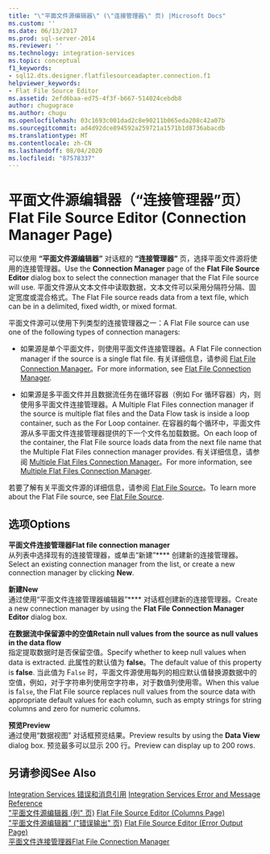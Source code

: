 ```yaml
---
title: "\"平面文件源编辑器\" (\"连接管理器\" 页) |Microsoft Docs"
ms.custom: ''
ms.date: 06/13/2017
ms.prod: sql-server-2014
ms.reviewer: ''
ms.technology: integration-services
ms.topic: conceptual
f1_keywords:
- sql12.dts.designer.flatfilesourceadapter.connection.f1
helpviewer_keywords:
- Flat File Source Editor
ms.assetid: 2efd6baa-ed75-4f3f-b667-514024cebdb8
author: chugugrace
ms.author: chugu
ms.openlocfilehash: 03c1693c001dad2c8e90211b065eda208c42a07b
ms.sourcegitcommit: ad4d92dce894592a259721a1571b1d8736abacdb
ms.translationtype: MT
ms.contentlocale: zh-CN
ms.lasthandoff: 08/04/2020
ms.locfileid: "87578337"
---
```

# <a name="flat-file-source-editor-connection-manager-page"></a><span data-ttu-id="837e0-102">平面文件源编辑器（“连接管理器”页）</span><span class="sxs-lookup"><span data-stu-id="837e0-102">Flat File Source Editor (Connection Manager Page)</span></span>
  <span data-ttu-id="837e0-103">可以使用 **“平面文件源编辑器”** 对话框的 **“连接管理器”** 页，选择平面文件源将使用的连接管理器。</span><span class="sxs-lookup"><span data-stu-id="837e0-103">Use the **Connection Manager** page of the **Flat File Source Editor** dialog box to select the connection manager that the Flat File source will use.</span></span> <span data-ttu-id="837e0-104">平面文件源从文本文件中读取数据，文本文件可以采用分隔符分隔、固定宽度或混合格式。</span><span class="sxs-lookup"><span data-stu-id="837e0-104">The Flat File source reads data from a text file, which can be in a delimited, fixed width, or mixed format.</span></span>  
  
 <span data-ttu-id="837e0-105">平面文件源可以使用下列类型的连接管理器之一：</span><span class="sxs-lookup"><span data-stu-id="837e0-105">A Flat File source can use one of the following types of connection managers:</span></span>  
  
-   <span data-ttu-id="837e0-106">如果源是单个平面文件，则使用平面文件连接管理器。</span><span class="sxs-lookup"><span data-stu-id="837e0-106">A Flat File connection manager if the source is a single flat file.</span></span> <span data-ttu-id="837e0-107">有关详细信息，请参阅 [Flat File Connection Manager](connection-manager/file-connection-manager.md)。</span><span class="sxs-lookup"><span data-stu-id="837e0-107">For more information, see [Flat File Connection Manager](connection-manager/file-connection-manager.md).</span></span>  
  
-   <span data-ttu-id="837e0-108">如果源是多平面文件并且数据流任务在循环容器（例如 For 循环容器）内，则使用多平面文件连接管理器。</span><span class="sxs-lookup"><span data-stu-id="837e0-108">A Multiple Flat Files connection manager if the source is multiple flat files and the Data Flow task is inside a loop container, such as the For Loop container.</span></span> <span data-ttu-id="837e0-109">在容器的每个循环中，平面文件源从多平面文件连接管理器提供的下一个文件名加载数据。</span><span class="sxs-lookup"><span data-stu-id="837e0-109">On each loop of the container, the Flat File source loads data from the next file name that the Multiple Flat Files connection manager provides.</span></span> <span data-ttu-id="837e0-110">有关详细信息，请参阅 [Multiple Flat Files Connection Manager](connection-manager/multiple-flat-files-connection-manager.md)。</span><span class="sxs-lookup"><span data-stu-id="837e0-110">For more information, see [Multiple Flat Files Connection Manager](connection-manager/multiple-flat-files-connection-manager.md).</span></span>  
  
 <span data-ttu-id="837e0-111">若要了解有关平面文件源的详细信息，请参阅 [Flat File Source](data-flow/flat-file-source.md)。</span><span class="sxs-lookup"><span data-stu-id="837e0-111">To learn more about the Flat File source, see [Flat File Source](data-flow/flat-file-source.md).</span></span>  
  
## <a name="options"></a><span data-ttu-id="837e0-112">选项</span><span class="sxs-lookup"><span data-stu-id="837e0-112">Options</span></span>  
 <span data-ttu-id="837e0-113">**平面文件连接管理器**</span><span class="sxs-lookup"><span data-stu-id="837e0-113">**Flat file connection manager**</span></span>  
 <span data-ttu-id="837e0-114">从列表中选择现有的连接管理器，或单击“新建”\*\*\*\* 创建新的连接管理器。</span><span class="sxs-lookup"><span data-stu-id="837e0-114">Select an existing connection manager from the list, or create a new connection manager by clicking **New**.</span></span>  
  
 <span data-ttu-id="837e0-115">**新建**</span><span class="sxs-lookup"><span data-stu-id="837e0-115">**New**</span></span>  
 <span data-ttu-id="837e0-116">通过使用“平面文件连接管理器编辑器”\*\*\*\* 对话框创建新的连接管理器。</span><span class="sxs-lookup"><span data-stu-id="837e0-116">Create a new connection manager by using the **Flat File Connection Manager Editor** dialog box.</span></span>  
  
 <span data-ttu-id="837e0-117">**在数据流中保留源中的空值**</span><span class="sxs-lookup"><span data-stu-id="837e0-117">**Retain null values from the source as null values in the data flow**</span></span>  
 <span data-ttu-id="837e0-118">指定提取数据时是否保留空值。</span><span class="sxs-lookup"><span data-stu-id="837e0-118">Specify whether to keep null values when data is extracted.</span></span> <span data-ttu-id="837e0-119">此属性的默认值为 **false**。</span><span class="sxs-lookup"><span data-stu-id="837e0-119">The default value of this property is **false**.</span></span> <span data-ttu-id="837e0-120">当此值为 F`alse` 时，平面文件源使用每列的相应默认值替换源数据中的空值，例如，对于字符串列使用空字符串，对于数值列使用零。</span><span class="sxs-lookup"><span data-stu-id="837e0-120">When this value is f`alse`, the Flat File source replaces null values from the source data with appropriate default values for each column, such as empty strings for string columns and zero for numeric columns.</span></span>  
  
 <span data-ttu-id="837e0-121">**预览**</span><span class="sxs-lookup"><span data-stu-id="837e0-121">**Preview**</span></span>  
 <span data-ttu-id="837e0-122">通过使用“数据视图”  对话框预览结果。</span><span class="sxs-lookup"><span data-stu-id="837e0-122">Preview results by using the **Data View** dialog box.</span></span> <span data-ttu-id="837e0-123">预览最多可以显示 200 行。</span><span class="sxs-lookup"><span data-stu-id="837e0-123">Preview can display up to 200 rows.</span></span>  
  
## <a name="see-also"></a><span data-ttu-id="837e0-124">另请参阅</span><span class="sxs-lookup"><span data-stu-id="837e0-124">See Also</span></span>  
 <span data-ttu-id="837e0-125">[Integration Services 错误和消息引用](../../2014/integration-services/integration-services-error-and-message-reference.md) </span><span class="sxs-lookup"><span data-stu-id="837e0-125">[Integration Services Error and Message Reference](../../2014/integration-services/integration-services-error-and-message-reference.md) </span></span>  
 <span data-ttu-id="837e0-126">["平面文件源编辑器 &#40;列" 页&#41;](../../2014/integration-services/flat-file-source-editor-columns-page.md) </span><span class="sxs-lookup"><span data-stu-id="837e0-126">[Flat File Source Editor &#40;Columns Page&#41;](../../2014/integration-services/flat-file-source-editor-columns-page.md) </span></span>  
 <span data-ttu-id="837e0-127">["平面文件源编辑器" &#40;"错误输出" 页&#41;](../../2014/integration-services/flat-file-source-editor-error-output-page.md) </span><span class="sxs-lookup"><span data-stu-id="837e0-127">[Flat File Source Editor &#40;Error Output Page&#41;](../../2014/integration-services/flat-file-source-editor-error-output-page.md) </span></span>  
 [<span data-ttu-id="837e0-128">平面文件连接管理器</span><span class="sxs-lookup"><span data-stu-id="837e0-128">Flat File Connection Manager</span></span>](connection-manager/file-connection-manager.md)  
  
  
